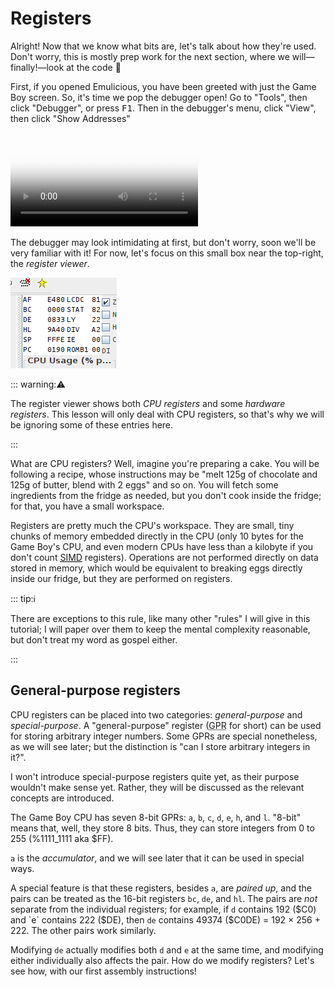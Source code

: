 # Registers

Alright!
Now that we know what bits are, let's talk about how they're used.
Don't worry, this is mostly prep work for the next section, where we will—finally!—look at the code 👀

First, if you opened Emulicious, you have been greeted with just the Game Boy screen.
So, it's time we pop the debugger open!
Go to "Tools", then click "Debugger", or press <kbd><kbd>F1</kbd></kbd>.
Then in the debugger's menu, click "View", then click "Show Addresses"

<video controls poster="../assets/vid/debugger.poster.png">
	<source src="../assets/vid/debugger.webm" type="video/webm">
	<source src="../assets/vid/debugger.mp4" type="video/mp4">

	<img src="../assets/vid/debugger.gif" alt="Video demonstration in Emulicious">
</video>

The debugger may look intimidating at first, but don't worry, soon we'll be very familiar with it!
For now, let's focus on this small box near the top-right, the *register viewer*.

![Picture of the register viewer's location](../assets/img/reg_viewer.png)

::: warning:⚠️

The register viewer shows both *CPU registers* and some *hardware registers*.
This lesson will only deal with CPU registers, so that's why we will be ignoring some of these entries here.

:::

What are CPU registers?
Well, imagine you're preparing a cake.
You will be following a recipe, whose instructions may be "melt 125g of chocolate and 125g of butter, blend with 2 eggs" and so on.
You will fetch some ingredients from the fridge as needed, but you don't cook inside the fridge; for that, you have a small workspace.

Registers are pretty much the CPU's workspace.
They are small, tiny chunks of memory embedded directly in the CPU (only 10 bytes for the Game Boy's CPU, and even modern CPUs have less than a kilobyte if you don't count <a href="https://en.wikipedia.org/wiki/SIMD"><abbr title="Single Instruction, Multiple Data">SIMD</abbr></a> registers).
Operations are not performed directly on data stored in memory, which would be equivalent to breaking eggs directly inside our fridge, but they are performed on registers.

::: tip:ℹ️

There are exceptions to this rule, like many other "rules" I will give in this tutorial; I will paper over them to keep the mental complexity reasonable, but don't treat my word as gospel either.

:::

## General-purpose registers

CPU registers can be placed into two categories: *general-purpose* and *special-purpose*.
A "general-purpose" register (<abbr title="General-Purpose Register">GPR</abbr> for short) can be used for storing arbitrary integer numbers.
Some GPRs are special nonetheless, as we will see later; but the distinction is "can I store arbitrary integers in it?".

I won't introduce special-purpose registers quite yet, as their purpose wouldn't make sense yet.
Rather, they will be discussed as the relevant concepts are introduced.

The Game Boy CPU has seven 8-bit GPRs: `a`, `b`, `c`, `d`, `e`, `h`, and `l`.
"8-bit" means that, well, they store 8 bits.
Thus, they can store integers from 0 to 255 (%1111_1111 aka $FF).

`a` is the *accumulator*, and we will see later that it can be used in special ways.

A special feature is that these registers, besides `a`, are *paired up*, and the pairs can be treated as the 16-bit registers `bc`, `de`, and `hl`.
The pairs are *not* separate from the individual registers; for example, if `d` contains 192 ($C0) and `e` contains 222 ($DE), then `de` contains 49374 ($C0DE) = 192 × 256 + 222.
The other pairs work similarly.

Modifying `de` actually modifies both `d` and `e` at the same time, and modifying either individually also affects the pair.
How do we modify registers?
Let's see how, with our first assembly instructions!
